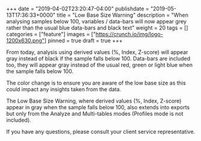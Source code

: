 +++
date = "2019-04-02T23:20:47-04:00"
publishdate = "2019-05-13T17:36:33+0000"
title = "Low Base Size Warning"
description = "When analysing samples below 100, variables / data-bars will now appear grey rather than the usual blue data-bars and black text"
weight = 20
tags = []
categories = ["feature"]
images = ["https://crunch.io/img/logo-1200x630.png"]
pinned = true
draft = true
+++

From today, analysis using derived values (%, Index, Z-score) will appear gray instead of black if the sample falls below 100. Data-bars are included too, they will appear gray instead of the usual red, green or light blue when the sample falls below 100.  

The color change is to ensure you are aware of the low base size as this could impact any insights taken from the data.

The Low Base Size Warning, where derived values (%, Index, Z-score) appear in gray when the sample falls below 100, also extends into exports but only from the Analyze and Multi-tables modes (Profiles mode is not included).   

If you have any questions, please consult your client service representative.  

